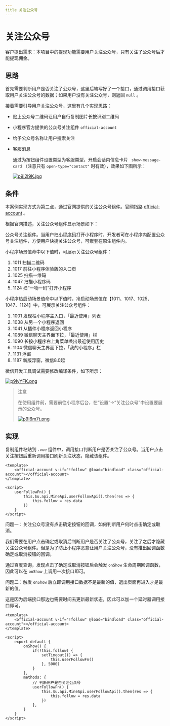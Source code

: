 ```yaml
---
title 关注公众号
---
```


# 关注公众号

客户提出需求：本项目中的提现功能需要用户关注公众号，只有关注了公众号后才能提现佣金。

## 思路

首先需要判断用户是否关注了公众号，这里后端写好了一个接口，通过调用接口获取用户关注公众号的数据；如果用户没有关注公众号，则返回 `null` 。

接着需要引导用户关注公众号，这里有几个实现思路：

- 贴上公众号二维码让用户自行复制图片长按识别二维码

- 小程序官方提供的公众号关注组件 `official-account` 

- 给予公众号名称让用户搜索关注

- 客服消息

  通过为按钮组件设置类型为客服类型，开启会话内信息卡片 ` show-message-card` （注意只有 `open-type="contact"` 时有效），效果如下图所示：

  [![p9I2l9K.jpg](https://s1.ax1x.com/2023/05/22/p9I2l9K.jpg)](https://imgse.com/i/p9I2l9K)

## 条件

本案例实现方式为第二点，通过官网提供的关注公众号组件。官网指路 [official-account](https://developers.weixin.qq.com/miniprogram/dev/component/official-account.html) 。

根据官网描述，关注公众号组件显示场景如下：

公众号关注组件。当用户扫[小程序码](https://developers.weixin.qq.com/miniprogram/dev/framework/open-ability/qr-code.html?t=19032815)打开小程序时，开发者可在小程序内配置公众号关注组件，方便用户快捷关注公众号，可嵌套在原生组件内。

小程序场景值命中以下值时，可展示关注公众号组件：

1. 1011 扫描二维码
2. 1017 前往小程序体验版的入口页
3. 1025 扫描一维码
4. 1047 扫描小程序码
5. 1124 扫“一物一码”打开小程序

小程序热启动场景值命中以下值时，冷启动场景值在【1011、1017、1025、1047、1124】中，可展示关注公众号组件：

1. 1001 发现栏小程序主入口，「最近使用」列表
2. 1038 从另一个小程序返回
3. 1041 从插件小程序返回小程序
4. 1089 微信聊天主界面下拉，「最近使用」栏
5. 1090 长按小程序右上角菜单唤出最近使用历史
6. 1104 微信聊天主界面下拉，「我的小程序」栏
7. 1131 浮窗
8. 1187 新版浮窗，微信8.0起

微信开发工具调试需要修改编译条件，如下所示：

[![p9IyYFK.png](https://s1.ax1x.com/2023/05/22/p9IyYFK.png)](https://imgse.com/i/p9IyYFK)

> 注意
>
> 在使用组件前，需要前往小程序后台，在“设置”->“关注公众号”中设置要展示的公众号。
>
> [![p9I6m7t.png](https://s1.ax1x.com/2023/05/22/p9I6m7t.png)](https://imgse.com/i/p9I6m7t)

## 实现

复制组件粘贴到 `.vue` 组件中，调用接口判断用户是否关注了公众号。当用户点击关注按钮后重新调用接口刷新关注状态，隐藏该组件。

```vue
<template>
	<official-account v-if="!follow" @load="bindload" class="official-account"></official-account>
</template>

<script>
	userFollowFn() {
		this.$u.api.MineApi.userFollowApi().then(res => {
			this.follow = res.data
		})
	}
</script>
```

问题一：关注公众号没有点击确定按钮的回调，如何判断用户何时点击确定或取消。

我们需要在用户点击确定或取消后判断用户是否关注了公众号，关注了之后才隐藏关注公众号组件。但是为了防止小程序恶意让用户关注公众号，没有推出回调函数确定或取消按钮的回调。

通过百度查询，发现点击了确定或取消按钮后会触发 `onShow` 生命周期回调函数，因此可以在 `onShow` 上调用一次接口即可。

问题二：触发 `onShow` 后立即调用接口数据不是最新的值，退出页面再进入才是最新的值。

这是因为后端接口那边也需要时间去更新最新状态，因此可以加一个延时器调用接口即可。

```vue
<template>
	<official-account v-if="!follow" @load="bindload" class="official-account"></official-account>
</template>

<script>
	export default {
		onShow() {
			if(!this.follow) {
				setTimeout(() => {
					this.userFollowFn()
				}, 5000)
			}
		},
		methods: {
			// 判断用户是否关注公众号
			userFollowFn() {
				this.$u.api.MineApi.userFollowApi().then(res => {
					this.follow = res.data
				})
			},
		}
	}
</script>
```



